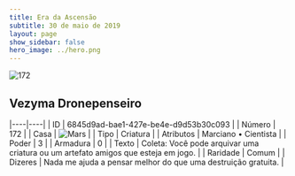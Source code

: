 ```yaml
---
title: Era da Ascensão
subtitle: 30 de maio de 2019
layout: page
show_sidebar: false
hero_image: ../hero.png
---
```


![172](https://cdn.keyforgegame.com/media/card_front/pt/435_172_7JRPCW275J58_pt.png)

## Vezyma Dronepenseiro

|----|----|
| ID | 6845d9ad-bae1-427e-be4e-d9d53b30c093 |
| Número | 172 |
| Casa | ![Mars](https://archonarcana.com/images/thumb/d/de/Mars.png/22px-Mars.png "Marte") |
| Tipo | Criatura |
| Atributos | Marciano • Cientista |
| Poder | 3 |
| Armadura | 0 |
| Texto | Coleta: Você pode arquivar uma criatura ou um artefato amigos que esteja em jogo. |
| Raridade | Comum |
| Dizeres | Nada me ajuda a pensar melhor do que uma destruição gratuita. |
